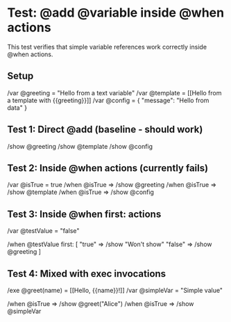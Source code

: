 # Test: @add @variable inside @when actions

This test verifies that simple variable references work correctly inside @when actions.

## Setup
/var @greeting = "Hello from a text variable"
/var @template = [[Hello from a template with {{greeting}}]]
/var @config = { "message": "Hello from data" }

## Test 1: Direct @add (baseline - should work)
/show @greeting
/show @template
/show @config

## Test 2: Inside @when actions (currently fails)
/var @isTrue = true
/when @isTrue => /show @greeting
/when @isTrue => /show @template
/when @isTrue => /show @config

## Test 3: Inside @when first: actions
/var @testValue = "false"

/when @testValue first: [
"true" => /show "Won't show"
"false" => /show @greeting
]

## Test 4: Mixed with exec invocations
/exe @greet(name) = [[Hello, {{name}}!]]
/var @simpleVar = "Simple value"

/when @isTrue => /show @greet("Alice")
/when @isTrue => /show @simpleVar